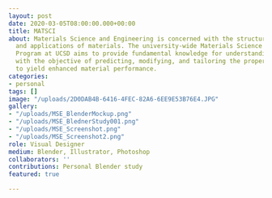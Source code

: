 ```yaml
---
layout: post
date: 2020-03-05T08:00:00.000+00:00
title: MATSCI
about: Materials Science and Engineering is concerned with the structure, properties
  and applications of materials. The university-wide Materials Science and Engineering
  Program at UCSD aims to provide fundamental knowledge for understanding of materials
  with the objective of predicting, modifying, and tailoring the properties of materials
  to yield enhanced material performance.
categories:
- personal
tags: []
image: "/uploads/2D0DAB4B-6416-4FEC-82A6-6EE9E53B76E4.JPG"
gallery:
- "/uploads/MSE_BlenderMockup.png"
- "/uploads/MSE_BlednerStudy001.png"
- "/uploads/MSE_Screenshot.png"
- "/uploads/MSE_Screenshot2.png"
role: Visual Designer
medium: Blender, Illustrator, Photoshop
collaborators: ''
contributions: Personal Blender study
featured: true

---
```

